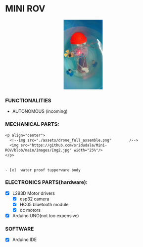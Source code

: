 
# MINI ROV


<p align="center">
<img src="https://github.com/sridudala/Mini-ROV/blob/main/Images/img1.jpg" title="3D rendered underwater drone" width="25%">
</p>

### FUNCTIONALITIES
    
- AUTONOMOUS (incoming)

 

### MECHANICAL PARTS:

  
    <p align="center">
      <!--img src="./assets/drone_full_assemble.png"        /-->
      <img src="https://github.com/sridudala/Mini-ROV/blob/main/Images/Img2.jpg" width="25%"/>
    </p>
    
    
    - [x]  water proof tupperware body
    
    
### ELECTRONICS PARTS(hardware):
   - [x]  L293D Motor drivers
        - [x] esp32 camera
        - [x] HC05 bluetooth module
        - [x]  dc motors
   - [x] Arduino UNO(not too expensive)

### SOFTWARE 
    
   - [x]  Arduino IDE

   
